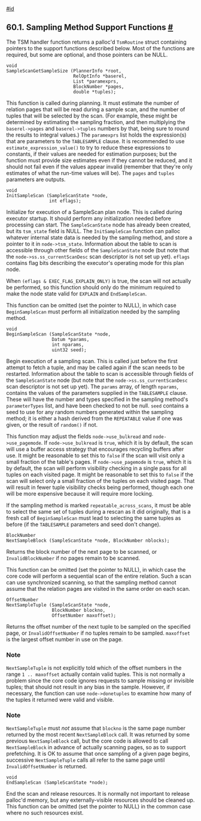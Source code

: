 [#id](#TABLESAMPLE-SUPPORT-FUNCTIONS)

## 60.1. Sampling Method Support Functions [#](#TABLESAMPLE-SUPPORT-FUNCTIONS)

The TSM handler function returns a palloc'd `TsmRoutine` struct containing pointers to the support functions described below. Most of the functions are required, but some are optional, and those pointers can be NULL.

```
void
SampleScanGetSampleSize (PlannerInfo *root,
                         RelOptInfo *baserel,
                         List *paramexprs,
                         BlockNumber *pages,
                         double *tuples);
```

This function is called during planning. It must estimate the number of relation pages that will be read during a sample scan, and the number of tuples that will be selected by the scan. (For example, these might be determined by estimating the sampling fraction, and then multiplying the `baserel->pages` and `baserel->tuples` numbers by that, being sure to round the results to integral values.) The `paramexprs` list holds the expression(s) that are parameters to the `TABLESAMPLE` clause. It is recommended to use `estimate_expression_value()` to try to reduce these expressions to constants, if their values are needed for estimation purposes; but the function must provide size estimates even if they cannot be reduced, and it should not fail even if the values appear invalid (remember that they're only estimates of what the run-time values will be). The `pages` and `tuples` parameters are outputs.

```
void
InitSampleScan (SampleScanState *node,
                int eflags);
```

Initialize for execution of a SampleScan plan node. This is called during executor startup. It should perform any initialization needed before processing can start. The `SampleScanState` node has already been created, but its `tsm_state` field is NULL. The `InitSampleScan` function can palloc whatever internal state data is needed by the sampling method, and store a pointer to it in `node->tsm_state`. Information about the table to scan is accessible through other fields of the `SampleScanState` node (but note that the `node->ss.ss_currentScanDesc` scan descriptor is not set up yet). `eflags` contains flag bits describing the executor's operating mode for this plan node.

When `(eflags & EXEC_FLAG_EXPLAIN_ONLY)` is true, the scan will not actually be performed, so this function should only do the minimum required to make the node state valid for `EXPLAIN` and `EndSampleScan`.

This function can be omitted (set the pointer to NULL), in which case `BeginSampleScan` must perform all initialization needed by the sampling method.

```
void
BeginSampleScan (SampleScanState *node,
                 Datum *params,
                 int nparams,
                 uint32 seed);
```

Begin execution of a sampling scan. This is called just before the first attempt to fetch a tuple, and may be called again if the scan needs to be restarted. Information about the table to scan is accessible through fields of the `SampleScanState` node (but note that the `node->ss.ss_currentScanDesc` scan descriptor is not set up yet). The `params` array, of length `nparams`, contains the values of the parameters supplied in the `TABLESAMPLE` clause. These will have the number and types specified in the sampling method's `parameterTypes` list, and have been checked to not be null. `seed` contains a seed to use for any random numbers generated within the sampling method; it is either a hash derived from the `REPEATABLE` value if one was given, or the result of `random()` if not.

This function may adjust the fields `node->use_bulkread` and `node->use_pagemode`. If `node->use_bulkread` is `true`, which it is by default, the scan will use a buffer access strategy that encourages recycling buffers after use. It might be reasonable to set this to `false` if the scan will visit only a small fraction of the table's pages. If `node->use_pagemode` is `true`, which it is by default, the scan will perform visibility checking in a single pass for all tuples on each visited page. It might be reasonable to set this to `false` if the scan will select only a small fraction of the tuples on each visited page. That will result in fewer tuple visibility checks being performed, though each one will be more expensive because it will require more locking.

If the sampling method is marked `repeatable_across_scans`, it must be able to select the same set of tuples during a rescan as it did originally, that is a fresh call of `BeginSampleScan` must lead to selecting the same tuples as before (if the `TABLESAMPLE` parameters and seed don't change).

```
BlockNumber
NextSampleBlock (SampleScanState *node, BlockNumber nblocks);
```

Returns the block number of the next page to be scanned, or `InvalidBlockNumber` if no pages remain to be scanned.

This function can be omitted (set the pointer to NULL), in which case the core code will perform a sequential scan of the entire relation. Such a scan can use synchronized scanning, so that the sampling method cannot assume that the relation pages are visited in the same order on each scan.

```
OffsetNumber
NextSampleTuple (SampleScanState *node,
                 BlockNumber blockno,
                 OffsetNumber maxoffset);
```

Returns the offset number of the next tuple to be sampled on the specified page, or `InvalidOffsetNumber` if no tuples remain to be sampled. `maxoffset` is the largest offset number in use on the page.

### Note

`NextSampleTuple` is not explicitly told which of the offset numbers in the range `1 .. maxoffset` actually contain valid tuples. This is not normally a problem since the core code ignores requests to sample missing or invisible tuples; that should not result in any bias in the sample. However, if necessary, the function can use `node->donetuples` to examine how many of the tuples it returned were valid and visible.

### Note

`NextSampleTuple` must _not_ assume that `blockno` is the same page number returned by the most recent `NextSampleBlock` call. It was returned by some previous `NextSampleBlock` call, but the core code is allowed to call `NextSampleBlock` in advance of actually scanning pages, so as to support prefetching. It is OK to assume that once sampling of a given page begins, successive `NextSampleTuple` calls all refer to the same page until `InvalidOffsetNumber` is returned.

```
void
EndSampleScan (SampleScanState *node);
```

End the scan and release resources. It is normally not important to release palloc'd memory, but any externally-visible resources should be cleaned up. This function can be omitted (set the pointer to NULL) in the common case where no such resources exist.
